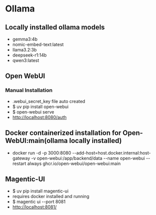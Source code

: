 # Ollama

## Locally installed ollama models

- gemma3:4b
- nomic-embed-text:latest
- llama3.2:3b
- deepseek-r1:14b
- qwen3:latest

## Open WebUI

### Manual Installation

- .webui_secret_key file auto created
- $ uv pip install open-webui
- $ open-webui serve
- <http://localhost:8080/auth>

## Docker containerized installation for Open-WebUI:main(ollama locally installed)

- docker run -d -p 3000:8080 --add-host=host.docker.internal:host-gateway -v open-webui:/app/backend/data --name open-webui --restart always ghcr.io/open-webui/open-webui:main

## Magentic-UI

- $ uv pip install magentic-ui
- requires docker installed and running
- $ magentic ui --port 8081
- <http://localhost:8081/>
